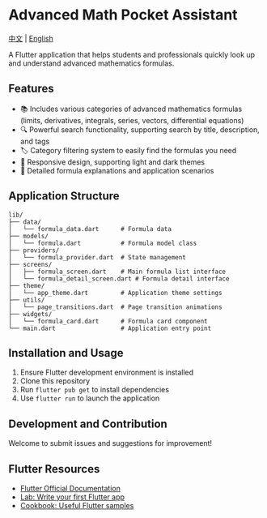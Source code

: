 # Advanced Math Pocket Assistant

[中文](README.md) | [English](README_EN.md)

A Flutter application that helps students and professionals quickly look up and understand advanced mathematics formulas.

## Features

- 📚 Includes various categories of advanced mathematics formulas (limits, derivatives, integrals, series, vectors, differential equations)
- 🔍 Powerful search functionality, supporting search by title, description, and tags
- 🏷️ Category filtering system to easily find the formulas you need
- 📱 Responsive design, supporting light and dark themes
- 📝 Detailed formula explanations and application scenarios

## Application Structure

```
lib/
├── data/
│   └── formula_data.dart      # Formula data
├── models/
│   └── formula.dart           # Formula model class
├── providers/
│   └── formula_provider.dart  # State management
├── screens/
│   ├── formula_screen.dart    # Main formula list interface
│   └── formula_detail_screen.dart # Formula detail interface
├── theme/
│   └── app_theme.dart         # Application theme settings
├── utils/
│   └── page_transitions.dart  # Page transition animations
├── widgets/
│   └── formula_card.dart      # Formula card component
└── main.dart                  # Application entry point
```

## Installation and Usage

1. Ensure Flutter development environment is installed
2. Clone this repository
3. Run `flutter pub get` to install dependencies
4. Use `flutter run` to launch the application

## Development and Contribution

Welcome to submit issues and suggestions for improvement!

## Flutter Resources

- [Flutter Official Documentation](https://docs.flutter.dev/)
- [Lab: Write your first Flutter app](https://docs.flutter.dev/get-started/codelab)
- [Cookbook: Useful Flutter samples](https://docs.flutter.dev/cookbook)
